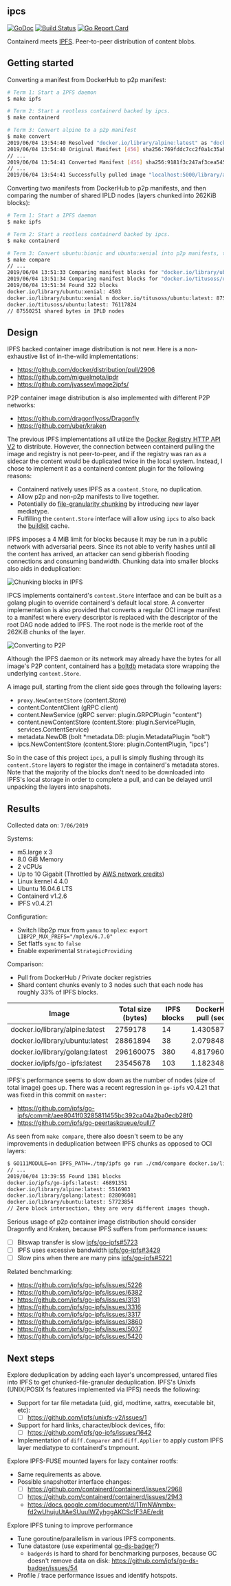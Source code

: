 ## ipcs

[![GoDoc](https://godoc.org/github.com/hinshun/ipcs?status.svg)](https://godoc.org/github.com/hinshun/ipcs)
[![Build Status](https://travis-ci.org/hinshun/ipcs.svg?branch=master)](https://travis-ci.org/hinshun/ipcs)
[![Go Report Card](https://goreportcard.com/badge/github.com/hinshun/ipcs)](https://goreportcard.com/report/github.com/hinshun/ipcs)

Containerd meets [IPFS](github.com/ipfs/go-ipfs). Peer-to-peer distribution of content blobs.

## Getting started

Converting a manifest from DockerHub to p2p manifest:

```sh
# Term 1: Start a IPFS daemon
$ make ipfs

# Term 2: Start a rootless containerd backed by ipcs.
$ make containerd

# Term 3: Convert alpine to a p2p manifest
$ make convert
2019/06/04 13:54:40 Resolved "docker.io/library/alpine:latest" as "docker.io/library/alpine:latest@sha256:769fddc7cc2f0a1c35abb2f91432e8beecf83916c421420e6a6da9f8975464b6"
2019/06/04 13:54:40 Original Manifest [456] sha256:769fddc7cc2f0a1c35abb2f91432e8beecf83916c421420e6a6da9f8975464b6:
// ...
2019/06/04 13:54:41 Converted Manifest [456] sha256:9181f3c247af3cea545adb1b769639ddb391595cce22089824702fa22a7e8cbb:
// ...
2019/06/04 13:54:41 Successfully pulled image "localhost:5000/library/alpine:p2p"
```

Converting two manifests from DockerHub to p2p manifests, and then comparing the number of shared IPLD nodes (layers chunked into 262KiB blocks):

```sh
# Term 1: Start a IPFS daemon
$ make ipfs

# Term 2: Start a rootless containerd backed by ipcs.
$ make containerd

# Term 3: Convert ubuntu:bionic and ubuntu:xenial into p2p manifests, then bucket IPLD nodes into nodes unique to each image, and nodes inside intersect.
$ make compare
// ...
2019/06/04 13:51:33 Comparing manifest blocks for "docker.io/library/ubuntu:xenial" ("sha256:8d382cbbe5aea68d0ed47e18a81d9711ab884bcb6e54de680dc82aaa1b6577b8")
2019/06/04 13:51:34 Comparing manifest blocks for "docker.io/titusoss/ubuntu:latest" ("sha256:cfdf8c2f3d5a16dc4c4bbac4c01ee5050298db30cea31088f052798d02114958")
2019/06/04 13:51:34 Found 322 blocks
docker.io/library/ubuntu:xenial: 4503
docker.io/library/ubuntu:xenial n docker.io/titusoss/ubuntu:latest: 87550251
docker.io/titusoss/ubuntu:latest: 76117824
// 87550251 shared bytes in IPLD nodes
```

## Design

IPFS backed container image distribution is not new. Here is a non-exhaustive list of in-the-wild implementations:
- https://github.com/docker/distribution/pull/2906
- https://github.com/miguelmota/ipdr
- https://github.com/jvassev/image2ipfs/

P2P container image distribution is also implemented with different P2P networks:
- https://github.com/dragonflyoss/Dragonfly
- https://github.com/uber/kraken

The previous IPFS implementations all utilize the [Docker Registry HTTP API V2](https://docs.docker.com/registry/spec/api/) to distribute. However, the connection between containerd pulling the image and registry is not peer-to-peer, and if the registry was ran as a sidecar the content would be duplicated twice in the local system. Instead, I chose to implement it as a containerd content plugin for the following reasons:
- Containerd natively uses IPFS as a `content.Store`, no duplication.
- Allow p2p and non-p2p manifests to live together.
- Potentially do [file-granularity chunking](https://github.com/AkihiroSuda/filegrain) by introducing new layer mediatype.
- Fulfilling the `content.Store` interface will allow using `ipcs` to also back the [buildkit](https://github.com/moby/buildkit) cache.

IPFS imposes a 4 MiB limit for blocks because it may be run in a public network with adversarial peers. Since its not able to verify hashes until all the content has arrived, an attacker can send gibberish flooding connections and consuming bandwidth. Chunking data into smaller blocks also aids in deduplication:

![Chunking blocks in IPFS](chunking.png)

IPCS implements containerd's `content.Store` interface and can be built as a golang plugin to override containerd's default local store. A converter implementation is also provided that converts a regular OCI image manifest to a manifest where every descriptor is replaced with the descriptor of the root DAG node added to IPFS. The root node is the merkle root of the 262KiB chunks of the layer.

![Converting to P2P](containerd-ipfs.png)

Although the IPFS daemon or its network may already have the bytes for all image's P2P content, containerd has a [boltdb](https://github.com/boltdb/bolt) metadata store wrapping the underlying `content.Store`.

A image pull, starting from the client side goes through the following layers:
- `proxy.NewContentStore` (content.Store)
- content.ContentClient (gRPC client)
- content.NewService (gRPC server: plugin.GRPCPlugin "content")
- content.newContentStore (content.Store: plugin.ServicePlugin, services.ContentService)
- metadata.NewDB (bolt *metadata.DB: plugin.MetadataPlugin "bolt")
- ipcs.NewContentStore (content.Store: plugin.ContentPlugin, "ipcs")

So in the case of this project `ipcs`, a pull is simply flushing through its `content.Store` layers to register the image in containerd's metadata stores. Note that the majority of the blocks don't need to be downloaded into IPFS's local storage in order to complete a pull, and can be delayed until unpacking the layers into snapshots.

## Results

Collected data on: `7/06/2019`

Systems:
- m5.large x 3
- 8.0 GiB Memory
- 2 vCPUs
- Up to 10 Gigabit (Throttled by [AWS network credits](https://docs.aws.amazon.com/AWSEC2/latest/UserGuide/burstable-performance-instances.html))
- Linux kernel 4.4.0
- Ubuntu 16.04.6 LTS
- Containerd v1.2.6
- IPFS v0.4.21

Configuration:
- Switch libp2p mux from `yamux` to `mplex`: `export LIBP2P_MUX_PREFS="/mplex/6.7.0"`
- Set flatfs `sync` to `false`
- Enable experimental `StrategicProviding`

Comparison:
- Pull from DockerHub / Private docker registries
- Shard content chunks evenly to 3 nodes such that each node has roughly 33% of IPFS blocks.

Image | Total size (bytes) | IPFS blocks | DockerHub pull (secs) | IPFS pull (secs) | Diff (Hub/IPFS)
----- | ------------------ | ----------- | --------------------- | ---------------- | ---------------
docker.io/library/alpine:latest | 2759178 | 14 | 1.430587576 | 0.700885049 | 204.11%
docker.io/library/ubuntu:latest | 28861894 | 38 | 2.079848393 | 1.135062637 | 183.24%
docker.io/library/golang:latest | 296160075 | 380 | 4.817960124 | 6.401633512 | 75.26%
docker.io/ipfs/go-ipfs:latest | 23545678 | 103 | 1.182348947 | 2.041237958 | 57.92%

IPFS's performance seems to slow down as the number of nodes (size of total image) goes up. There was a recent regression in `go-ipfs` v0.4.21 that was fixed in this commit on `master`:
- https://github.com/ipfs/go-ipfs/commit/aee8041f03285811455bc392ca04a2ba0ecb28f0
- https://github.com/ipfs/go-peertaskqueue/pull/7

As seen from `make compare`, there also doesn't seem to be any improvements in deduplication between IPFS chunks as opposed to OCI layers:

```sh
$ GO111MODULE=on IPFS_PATH=./tmp/ipfs go run ./cmd/compare docker.io/library/alpine:latest docker.io/library/ubuntu:latest docker.io/library/golang:latest docker.io/ipfs/go-ipfs:latest
// ...
2019/06/04 13:39:55 Found 1381 blocks
docker.io/ipfs/go-ipfs:latest: 46891351
docker.io/library/alpine:latest: 5516903
docker.io/library/golang:latest: 828096081
docker.io/library/ubuntu:latest: 57723854
// Zero block intersection, they are very different images though.
```

Serious usage of p2p container image distribution should consider Dragonfly and Kraken, because IPFS suffers from performance issues:
- [ ] Bitswap transfer is slow [ipfs/go-ipfs#5723](https://github.com/ipfs/go-ipfs/issues/5723)
- [ ] IPFS uses excessive bandwidth [ipfs/go-ipfs#3429](https://github.com/ipfs/go-ipfs/issues/3429)
- [ ] Slow pins when there are many pins [ipfs/go-ipfs#5221](https://github.com/ipfs/go-ipfs/issues/5221) 

Related benchmarking:
- https://github.com/ipfs/go-ipfs/issues/5226
- https://github.com/ipfs/go-ipfs/issues/6382
- https://github.com/ipfs/go-ipfs/issues/3131
- https://github.com/ipfs/go-ipfs/issues/3316
- https://github.com/ipfs/go-ipfs/issues/3317
- https://github.com/ipfs/go-ipfs/issues/3860
- https://github.com/ipfs/go-ipfs/issues/5037
- https://github.com/ipfs/go-ipfs/issues/5420

## Next steps

Explore deduplication by adding each layer's uncompressed, untared files into IPFS to get chunked-file-granular deduplication. IPFS's Unixfs (UNIX/POSIX fs features implemented via IPFS) needs the following:
- Support for tar file metadata (uid, gid, modtime, xattrs, executable bit, etc):
  - [ ] https://github.com/ipfs/unixfs-v2/issues/1
- Support for hard links, character/block devices, fifo:
  - [ ] https://github.com/ipfs/go-ipfs/issues/1642
- Implementation of `diff.Comparer` and `diff.Applier` to apply custom IPFS layer mediatype to containerd's tmpmount. 

Explore IPFS-FUSE mounted layers for lazy container rootfs:
- Same requirements as above.
- Possible snapshotter interface changes:
  - [ ] https://github.com/containerd/containerd/issues/2968
  - [ ] https://github.com/containerd/containerd/issues/2943
  - https://docs.google.com/document/d/1TmNWnmbx-fd2wUhujuUtAeSUuulWZyhggAKCSc1F3AE/edit

Explore IPFS tuning to improve performance
- Tune goroutine/parallelism in various IPFS components.
- Tune datastore (use experimental [go-ds-badger](https://github.com/ipfs/go-ds-badger)?)
  - `badgerds` is hard to shard for benchmarking purposes, because GC doesn't remove data on disk: https://github.com/ipfs/go-ds-badger/issues/54
- Profile / trace performance issues and identify hotspots.
